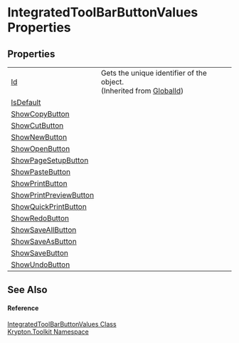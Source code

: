 # IntegratedToolBarButtonValues Properties




## Properties
<table>
<tr>
<td><a href="71a6846f-bfb6-fb58-b361-6b43ae0583a8.md">Id</a></td>
<td>Gets the unique identifier of the object.<br />(Inherited from <a href="9ef2ca3a-e03e-8927-105a-2f9a6fbdf849.md">GlobalId</a>)</td></tr>
<tr>
<td><a href="a5e41323-3950-7c60-33d7-db4074af46a2.md">IsDefault</a></td>
<td> </td></tr>
<tr>
<td><a href="2d1696b0-9244-4a28-73a1-541c2400e967.md">ShowCopyButton</a></td>
<td> </td></tr>
<tr>
<td><a href="54a4ff26-bfd1-0467-4eb6-53a47099d3db.md">ShowCutButton</a></td>
<td> </td></tr>
<tr>
<td><a href="5e90dc3b-7af8-d710-512e-cc19cf2e188f.md">ShowNewButton</a></td>
<td> </td></tr>
<tr>
<td><a href="b89026d3-d7dc-8603-d8af-ebd9a8bf5f72.md">ShowOpenButton</a></td>
<td> </td></tr>
<tr>
<td><a href="4b2e43cf-8eaa-9ec0-ff9a-a12bb8874951.md">ShowPageSetupButton</a></td>
<td> </td></tr>
<tr>
<td><a href="1aa0a90e-eb4f-1948-34a3-d0d37a1c0700.md">ShowPasteButton</a></td>
<td> </td></tr>
<tr>
<td><a href="c77b2a5a-dc9f-92b7-be6d-49511f35ebd6.md">ShowPrintButton</a></td>
<td> </td></tr>
<tr>
<td><a href="ebf9d1cb-bc61-ace4-d02e-a0a94716ebcf.md">ShowPrintPreviewButton</a></td>
<td> </td></tr>
<tr>
<td><a href="4adfa40b-28c0-b1e5-a098-541f8ca14b3e.md">ShowQuickPrintButton</a></td>
<td> </td></tr>
<tr>
<td><a href="b3c5dafa-c808-2c88-bce0-ad4cad54c861.md">ShowRedoButton</a></td>
<td> </td></tr>
<tr>
<td><a href="6a21306b-4c75-9410-a298-f34a526bf0ec.md">ShowSaveAllButton</a></td>
<td> </td></tr>
<tr>
<td><a href="a9d0968c-3e53-806c-57a0-049ad3eca35b.md">ShowSaveAsButton</a></td>
<td> </td></tr>
<tr>
<td><a href="3951dee5-39b1-0719-fa11-629108ad45bd.md">ShowSaveButton</a></td>
<td> </td></tr>
<tr>
<td><a href="7aeafcfe-2444-eb19-658d-714221320c18.md">ShowUndoButton</a></td>
<td> </td></tr>
</table>

## See Also


#### Reference
<a href="56a47905-0737-1f76-a997-ac3fcdba723a.md">IntegratedToolBarButtonValues Class</a>  
<a href="79d2eac2-21f4-54ff-7552-b20c33c30600.md">Krypton.Toolkit Namespace</a>  
